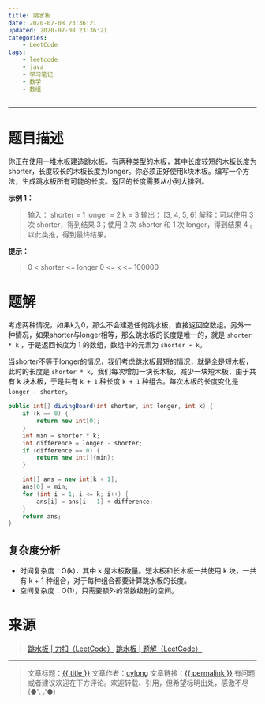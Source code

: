 ```yaml
---
title: 跳水板
date: 2020-07-08 23:36:21
updated: 2020-07-08 23:36:21
categories:
    - LeetCode
tags:
    - leetcode
    - java
    - 学习笔记
    - 数学
    - 数组
---
```

---

# 题目描述

你正在使用一堆木板建造跳水板。有两种类型的木板，其中长度较短的木板长度为shorter，长度较长的木板长度为longer。你必须正好使用k块木板。编写一个方法，生成跳水板所有可能的长度。返回的长度需要从小到大排列。

**示例 1：**
> 输入：
> shorter = 1
> longer = 2
> k = 3
> 输出： [3, 4, 5, 6]
> 解释：可以使用 3 次 shorter，得到结果 3；使用 2 次 shorter 和 1 次 longer，得到结果 4 。以此类推，得到最终结果。

**提示：**
> 0 < shorter <= longer
> 0 <= k <= 100000

<!-- more -->

# 题解

考虑两种情况，如果k为0，那么不会建造任何跳水板，直接返回空数组。另外一种情况，如果shorter与longer相等，那么跳水板的长度是唯一的，就是 `shorter * k` ，于是返回长度为 1 的数组，数组中的元素为 `shorter ∗ k`。

当shorter不等于longer的情况，我们考虑跳水板最短的情况，就是全是短木板，此时的长度是 `shorter * k`，我们每次增加一块长木板，减少一块短木板，由于共有 k 块木板，于是共有 `k + 1` 种长度 `k + 1` 种组合。每次木板的长度变化是 `longer - shorter`。

```java
public int[] divingBoard(int shorter, int longer, int k) {
    if (k == 0) {
        return new int[0];
    }
    int min = shorter * k;
    int difference = longer - shorter;
    if (difference == 0) {
        return new int[]{min};
    }

    int[] ans = new int[k + 1];
    ans[0] = min;
    for (int i = 1; i <= k; i++) {
        ans[i] = ans[i - 1] + difference;
    }
    return ans;
}
```

## 复杂度分析

* 时间复杂度：O(k)，其中 k 是木板数量。短木板和长木板一共使用 k 块，一共有 k + 1 种组合，对于每种组合都要计算跳水板的长度。
* 空间复杂度：O(1)，只需要额外的常数级别的空间。

# 来源
> [跳水板 | 力扣（LeetCode）][1]
> [跳水板 | 题解（LeetCode）][2]

---

> 文章标题：<a href='{{ permalink }}' title='{{ title }}' >{{ title }}</a>
> 文章作者：[cylong](http://www.cylong.com/about/ "cylong")
> 文章链接：<a href='{{ permalink }}' title='{{ title }}' >{{ permalink }}</a>
> 有问题或者建议欢迎在下方评论。欢迎转载、引用，但希望标明出处，感激不尽(●'◡'●)

[1]: https://leetcode-cn.com/problems/diving-board-lcci/ "跳水板 | 力扣（LeetCode）"
[2]: https://leetcode-cn.com/problems/diving-board-lcci/solution/tiao-shui-ban-by-leetcode-solution/ "跳水板 | 题解（LeetCode）"
